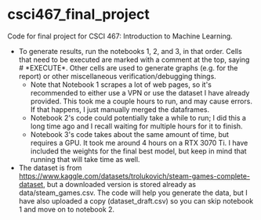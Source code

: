 # csci467_final_project
Code for final project for CSCI 467: Introduction to Machine Learning.

- To generate results, run the notebooks 1, 2, and 3, in that order. Cells that need to be executed are marked with a comment at the top, saying \# \*EXECUTE\*. Other cells are used to generate graphs (e.g. for the report) or other miscellaneous verification/debugging things.
  - Note that Notebook 1 scrapes a lot of web pages, so it's recommended to either use a VPN or use the dataset I have already provided. This took me a couple hours to run, and may cause errors. If that happens, I just manually merged the dataframes.
  - Notebook 2's code could potentially take a while to run; I did this a long time ago and I recall waiting for multiple hours for it to finish.
  - Notebook 3's code takes about the same amount of time, but requires a GPU. It took me around 4 hours on a RTX 3070 Ti. I have included the weights for the final best model, but keep in mind that running that will take time as well.
- The dataset is from https://www.kaggle.com/datasets/trolukovich/steam-games-complete-dataset, but a downloaded version is stored already as data/steam_games.csv. The code will help you generate the data, but I have also uploaded a copy (dataset_draft.csv) so you can skip notebook 1 and move on to notebook 2.
